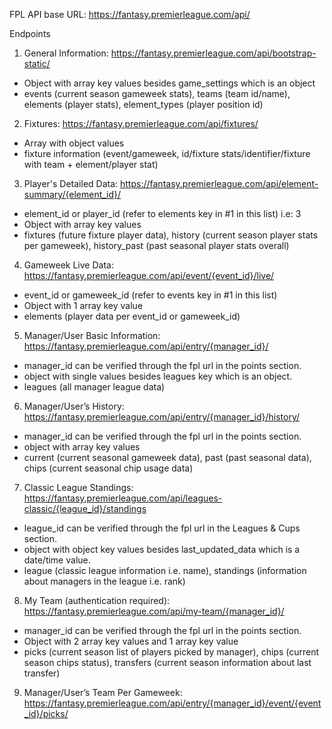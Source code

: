 
FPL API base URL: https://fantasy.premierleague.com/api/

Endpoints  
1. General Information: https://fantasy.premierleague.com/api/bootstrap-static/
- Object with array key values besides game_settings which is an object
- events (current season gameweek stats), teams (team id/name), elements (player stats), element_types (player position id)

2. Fixtures: https://fantasy.premierleague.com/api/fixtures/
- Array with object values
- fixture information (event/gameweek, id/fixture stats/identifier/fixture with team + element/player stat)

3. Player's Detailed Data: https://fantasy.premierleague.com/api/element-summary/{element_id}/
- element_id or player_id (refer to elements key in #1 in this list) i.e: 3
- Object with array key values
- fixtures (future fixture player data), history (current season player stats per gameweek), history_past (past seasonal player stats overall)

4. Gameweek Live Data: https://fantasy.premierleague.com/api/event/{event_id}/live/
- event_id or gameweek_id (refer to events key in #1 in this list)
- Object with 1 array key value
- elements (player data per event_id or gameweek_id)

5. Manager/User Basic Information: https://fantasy.premierleague.com/api/entry/{manager_id}/
- manager_id can be verified through the fpl url in the points section.
- object with single values besides leagues key which is an object.
- leagues (all manager league data)

6. Manager/User’s History: https://fantasy.premierleague.com/api/entry/{manager_id}/history/
- manager_id can be verified through the fpl url in the points section.
- object with array key values
- current (current seasonal gameweek data), past (past seasonal data), chips (current seasonal chip usage data)

7. Classic League Standings: https://fantasy.premierleague.com/api/leagues-classic/{league_id}/standings
- league_id can be verified through the fpl url in the Leagues & Cups section.
- object with object key values besides last_updated_data which is a date/time value.
- league (classic league information i.e. name), standings (information about managers in the league i.e. rank)

8. My Team (authentication required): https://fantasy.premierleague.com/api/my-team/{manager_id}/
- manager_id can be verified through the fpl url in the points section.
- Object with 2 array key values and 1 array key value
- picks (current season list of players picked by manager), chips (current season chips status), transfers (current season information about last transfer)

9. Manager/User’s Team Per Gameweek: https://fantasy.premierleague.com/api/entry/{manager_id}/event/{event_id}/picks/